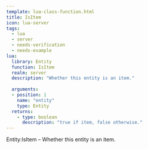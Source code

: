 ```yaml
---
template: lua-class-function.html
title: IsItem
icon: lua-server
tags:
  - lua
  - server
  - needs-verification
  - needs-example
lua:
  library: Entity
  function: IsItem
  realm: server
  description: "Whether this entity is an item."
  
  arguments:
  - position: 1
    name: "entity"
    type: Entity
  returns:
    - type: boolean
      description: "true if item, false otherwise."
---
```


<div class="lua__search__keywords">
Entity:IsItem &#x2013; Whether this entity is an item.
</div>
